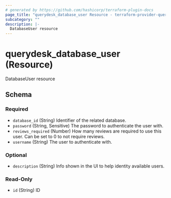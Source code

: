 ```yaml
---
# generated by https://github.com/hashicorp/terraform-plugin-docs
page_title: "querydesk_database_user Resource - terraform-provider-querydesk"
subcategory: ""
description: |-
  DatabaseUser resource
---
```


# querydesk_database_user (Resource)

DatabaseUser resource



<!-- schema generated by tfplugindocs -->
## Schema

### Required

- `database_id` (String) Identifier of the related database.
- `password` (String, Sensitive) The password to authenticate the user with.
- `reviews_required` (Number) How many reviews are required to use this user. Can be set to 0 to not require reviews.
- `username` (String) The user to authenticate with.

### Optional

- `description` (String) Info shown in the UI to help identity available users.

### Read-Only

- `id` (String) ID
